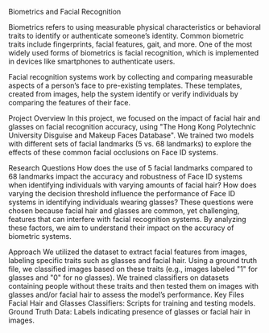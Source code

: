 Biometrics and Facial Recognition

Biometrics refers to using measurable physical characteristics or behavioral traits to identify or authenticate someone’s identity. Common biometric traits include fingerprints, facial features, gait, and more. One of the most widely used forms of biometrics is facial recognition, which is implemented in devices like smartphones to authenticate users.

Facial recognition systems work by collecting and comparing measurable aspects of a person’s face to pre-existing templates. These templates, created from images, help the system identify or verify individuals by comparing the features of their face.

Project Overview
In this project, we focused on the impact of facial hair and glasses on facial recognition accuracy, using "The Hong Kong Polytechnic University Disguise and Makeup Faces Database". We trained two models with different sets of facial landmarks (5 vs. 68 landmarks) to explore the effects of these common facial occlusions on Face ID systems.

Research Questions
How does the use of 5 facial landmarks compared to 68 landmarks impact the accuracy and robustness of Face ID systems when identifying individuals with varying amounts of facial hair?
How does varying the decision threshold influence the performance of Face ID systems in identifying individuals wearing glasses?
These questions were chosen because facial hair and glasses are common, yet challenging, features that can interfere with facial recognition systems. By analyzing these factors, we aim to understand their impact on the accuracy of biometric systems.

Approach
We utilized the dataset to extract facial features from images, labeling specific traits such as glasses and facial hair.
Using a ground truth file, we classified images based on these traits (e.g., images labeled "1" for glasses and "0" for no glasses).
We trained classifiers on datasets containing people without these traits and then tested them on images with glasses and/or facial hair to assess the model’s performance.
Key Files
Facial Hair and Glasses Classifiers: Scripts for training and testing models.
Ground Truth Data: Labels indicating presence of glasses or facial hair in images.

